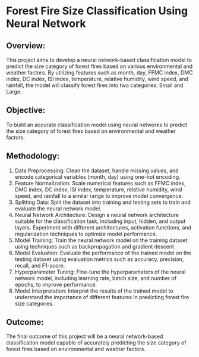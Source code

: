 # Forest Fire Size Classification Using Neural Network

## Overview:
This project aims to develop a neural network-based classification model to predict the size category of forest fires based on various environmental and weather factors. By utilizing features such as month, day, FFMC index, DMC index, DC index, ISI index, temperature, relative humidity, wind speed, and rainfall, the model will classify forest fires into two categories: Small and Large.

## Objective:
To build an accurate classification model using neural networks to predict the size category of forest fires based on environmental and weather factors.

## Methodology:
1. Data Preprocessing: Clean the dataset, handle missing values, and encode categorical variables (month, day) using one-hot encoding.
2. Feature Normalization: Scale numerical features such as FFMC index, DMC index, DC index, ISI index, temperature, relative humidity, wind speed, and rainfall to a similar range to improve model convergence.
3. Splitting Data: Split the dataset into training and testing sets to train and evaluate the neural network model.
4. Neural Network Architecture: Design a neural network architecture suitable for the classification task, including input, hidden, and output layers. Experiment with different architectures, activation functions, and regularization techniques to optimize model performance.
5. Model Training: Train the neural network model on the training dataset using techniques such as backpropagation and gradient descent.
6. Model Evaluation: Evaluate the performance of the trained model on the testing dataset using evaluation metrics such as accuracy, precision, recall, and F1-score.
7. Hyperparameter Tuning: Fine-tune the hyperparameters of the neural network model, including learning rate, batch size, and number of epochs, to improve performance.
8. Model Interpretation: Interpret the results of the trained model to understand the importance of different features in predicting forest fire size categories.

## Outcome:
The final outcome of this project will be a neural network-based classification model capable of accurately predicting the size category of forest fires based on environmental and weather factors.
